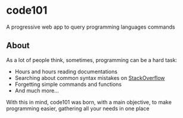 # code101

A progressive web app to query programming languages commands

## About

As a lot of people think, sometimes, programming can be a hard task:

* Hours and hours reading documentations
* Searching about common syntax mistakes on [StackOverflow](https://stackoverflow.com)
* Forgetting simple commands and functions
* And much more...

With this in mind, code101 was born, with a main objective, to make programming easier, gathering all your needs in one place
